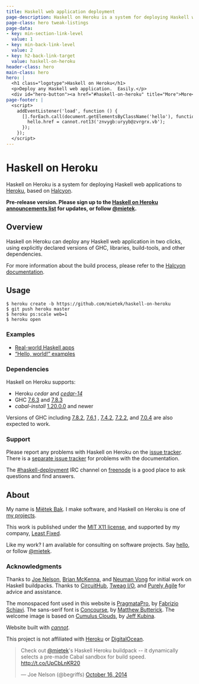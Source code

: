 ```yaml
---
title: Haskell web application deployment
page-description: Haskell on Heroku is a system for deploying Haskell web applications.
page-class: hero tweak-listings
page-data:
- key: min-section-link-level
  value: 1
- key: min-back-link-level
  value: 2
- key: h2-back-link-target
  value: haskell-on-heroku
header-class: hero
main-class: hero
hero: |
  <h1 class="logotype">Haskell on Heroku</h1>
  <p>Deploy any Haskell web application.  Easily.</p>
  <div id="hero-button"><a href="#haskell-on-heroku" title="More">More</a></div>
page-footer: |
  <script>
    addEventListener('load', function () {
      [].forEach.call(document.getElementsByClassName('hello'), function (hello) {
        hello.href = cannot.rot13('znvygb:uryyb@zvrgrx.vb');
      });
    });
  </script>
---
```



Haskell on Heroku
==================

Haskell on Heroku is a system for deploying Haskell web applications to [Heroku](https://heroku.com/), based on [Halcyon](https://halcyon.sh/).

**Pre-release version.  Please sign up to the [Haskell on Heroku announcements list](http://eepurl.com/8KXsT) for updates, or follow <a href="https://twitter.com/mietek">@mietek</a>.**


Overview
--------

Haskell on Heroku can deploy any Haskell web application in two clicks, using explicitly declared versions of GHC, libraries, build-tools, and other dependencies.

For more information about the build process, please refer to the [Halcyon documentation](https://halcyon.sh/#more).


Usage
-----

```
$ heroku create -b https://github.com/mietek/haskell-on-heroku
$ git push heroku master
$ heroku ps:scale web=1
$ heroku open
```


### Examples

<nav>
<ul class="menu open">
<li><a href="apps/">Real-world Haskell apps</a></li>
<li><a href="examples/">“Hello, world!” examples</a></li>
</ul>
</nav>


### Dependencies

Haskell on Heroku supports:

- Heroku _cedar_ and [_cedar-14_](https://devcenter.heroku.com/articles/cedar)
- GHC [7.6.3](https://haskell.org/ghc/download_ghc_7_6_3) and [7.8.3](https://haskell.org/ghc/download_ghc_7_8_3)
- _cabal-install_ [1.20.0.0](https://haskell.org/cabal/download.html) and newer

Versions of GHC including [7.8.2](https://haskell.org/ghc/download_ghc_7_8_2), [7.6.1](https://haskell.org/ghc/download_ghc_7_6_1) , [7.4.2](https://haskell.org/ghc/download_ghc_7_4_2), [7.2.2](https://haskell.org/ghc/download_ghc_7_2_2), and [7.0.4](https://haskell.org/ghc/download_ghc_7_0_4) are also expected to work.


### Support

Please report any problems with Haskell on Heroku on the [issue tracker](https://github.com/mietek/haskell-on-heroku/issues/).  There is a [separate issue tracker](https://github.com/mietek/haskell-on-heroku-website/issues/) for problems with the documentation.

The <a href="irc://chat.freenode.net/haskell-deployment">#haskell-deployment</a> IRC channel on [freenode](https://freenode.net/) is a good place to ask questions and find answers.


About
-----

<span id="mietek"><a class="hello" href=""></a></span>

My name is [Miëtek Bak](https://mietek.io/).  I make software, and Haskell on Heroku is one of [my projects](https://mietek.io/projects/).

This work is published under the [MIT X11 license](license/), and supported by my company, [Least Fixed](https://leastfixed.com/).

Like my work?  I am available for consulting on software projects.  Say <a class="hello" href="">hello</a>, or follow <a href="https://twitter.com/mietek">@mietek</a>.


### Acknowledgments

Thanks to [Joe Nelson](http://begriffs.com/), [Brian McKenna](http://brianmckenna.org/), and [Neuman Vong](https://github.com/luciferous/) for initial work on Haskell buildpacks.  Thanks to [CircuitHub](https://circuithub.com/), [Tweag I/O](http://tweag.io/), and [Purely Agile](http://purelyagile.com/) for advice and assistance.

The monospaced font used in this website is [PragmataPro](http://fsd.it/fonts/pragmatapro.htm), by [Fabrizio Schiavi](http://fsd.it/).  The sans-serif font is [Concourse](http://practicaltypography.com/concourse.html), by [Matthew Butterick](http://practicaltypography.com/).  The welcome image is based on [Cumulus Clouds](https://flickr.com/photos/kubina/152730867/), by [Jeff Kubina](https://flickr.com/photos/kubina/).

Website built with [_cannot_](https://cannot.mietek.io/).

This project is not affiliated with [Heroku](https://heroku.com/) or [DigitalOcean](https://digitalocean.com/).


<div class="tweet">
<blockquote class="twitter-tweet"><p>Check out <a href="https://twitter.com/mietek">@mietek</a>&#39;s Haskell Heroku buildpack -- it dynamically selects a pre-made Cabal sandbox for build speed. <a href="http://t.co/UpCbLnKR20">http://t.co/UpCbLnKR20</a></p>&mdash; Joe Nelson (@begriffs) <a href="https://twitter.com/begriffs/status/522811714325475329">October 16, 2014</a></blockquote>
</div>
